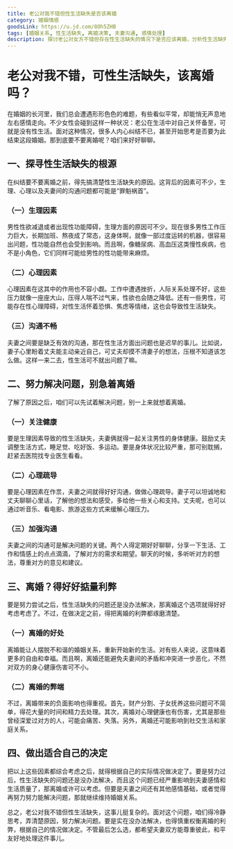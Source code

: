 ```yaml
---
title: 老公对我不错但性生活缺失是否该离婚
category: 婚姻情感
goodsLink: https://u.jd.com/8Oh5ZHB
tags: [婚姻关系, 性生活缺失, 离婚决策, 夫妻沟通, 感情处理]
description: 探讨老公对女方不错但存在性生活缺失的情况下是否应该离婚，分析性生活缺失的原因，提出解决问题的方法，并权衡离婚的利弊，帮助读者做出适合自己的决定。
---
```


# 老公对我不错，可性生活缺失，该离婚吗？

在婚姻的长河里，我们总会遭遇形形色色的难题，有些看似平常，却能悄无声息地左右感情走向。不少女性会碰到这样一种状况：老公在生活中对自己关怀备至，可就是没有性生活。面对这种情况，很多人内心纠结不已，甚至开始思考是否要为此结束这段婚姻。那到底要不要离婚呢？咱们来好好聊聊。

## 一、探寻性生活缺失的根源
在纠结要不要离婚之前，得先搞清楚性生活缺失的原因。这背后的因素可不少，生理、心理以及夫妻间的沟通问题都可能是“罪魁祸首”。

### （一）生理因素
男性性欲减退或者出现性功能障碍，生理方面的原因可不少。现在很多男性工作压力巨大，长期加班、熬夜成了常态，这身体啊，就像一部过度运转的机器，很容易出问题，性功能自然也会受到影响。而且啊，像糖尿病、高血压这类慢性疾病，也不是小角色，它们同样可能给男性的性功能带来麻烦。

### （二）心理因素
心理因素在这其中的作用也不容小觑。工作中遭遇挫折，人际关系处理不好，这些压力就像一座座大山，压得人喘不过气来，性欲也会随之降低。还有一些男性，可能存在性心理障碍，对性生活怀着恐惧、焦虑等情绪，这也会导致性生活缺失。

### （三）沟通不畅
夫妻之间要是缺乏有效的沟通，那在性生活方面出问题也是迟早的事儿。比如说，妻子心里盼着丈夫能主动亲近自己，可丈夫却摸不清妻子的想法，压根不知道该怎么做。这样一来二去，性生活可不就出问题了嘛。

## 二、努力解决问题，别急着离婚
了解了原因之后，咱们可以先试着解决问题，别一上来就想着离婚。

### （一）关注健康
要是生理因素导致的性生活缺失，夫妻俩就得一起关注男性的身体健康。鼓励丈夫调整生活方式，睡足觉、吃好饭、多运动。要是身体状况比较严重，那可别耽搁，赶紧去医院找专业医生看看。

### （二）心理疏导
要是心理因素在作祟，夫妻之间就得好好沟通，做做心理疏导。妻子可以坦诚地和丈夫聊聊心里话，了解他的想法和感受，多给他一些关心和支持。丈夫呢，也可以通过听音乐、看电影、旅游这些方式来缓解心理压力。

### （三）加强沟通
夫妻之间的沟通可是解决问题的关键。两个人得定期好好聊聊，分享一下生活、工作和情感上的点点滴滴，了解对方的需求和期望。聊天的时候，多听听对方的想法，尊重对方的意见和建议。

## 三、离婚？得好好掂量利弊
要是努力尝试之后，性生活缺失的问题还是没办法解决，那离婚这个选项就得好好考虑考虑了。不过，在做决定之前，得把离婚的利弊都琢磨清楚。

### （一）离婚的好处
离婚能让人摆脱不和谐的婚姻关系，重新开始新的生活。对有些人来说，这意味着更多的自由和幸福。而且啊，离婚还能避免夫妻间的矛盾和冲突进一步恶化，不然对双方的身心健康伤害可不小。

### （二）离婚的弊端
不过，离婚带来的负面影响也得重视。首先，财产分割、子女抚养这些问题可不简单，得花大量的时间和精力去处理。其次，离婚对心理健康也有伤害，尤其是那些曾经深爱过对方的人，可能会痛苦、失落。另外，离婚还可能影响到社交生活和家庭关系。

## 四、做出适合自己的决定
把以上这些因素都综合考虑之后，就得根据自己的实际情况做决定了。要是努力过后，性生活缺失的问题还是没办法解决，而且这个问题已经严重影响到夫妻感情和生活质量了，那离婚或许可以考虑。但要是夫妻之间还有其他感情基础，或者觉得再努力努力能解决问题，那就继续维持婚姻关系。

总之，老公对我不错但性生活缺失，这事儿挺复杂的。面对这个问题，咱们得冷静思考，弄清楚原因，努力解决问题。要是实在没办法解决，也得慎重权衡离婚的利弊，根据自己的情况做决定。不管最后怎么选，都希望夫妻双方能尊重彼此，和平友好地处理这件事儿。